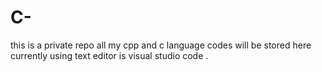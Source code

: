 # C-
this is a private repo
all my cpp and c language codes will be stored here
currently using text editor is visual studio code .

